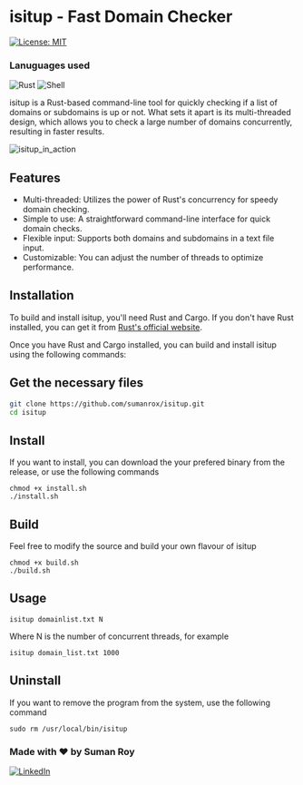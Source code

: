 # isitup - Fast Domain Checker
[![License: MIT](https://img.shields.io/badge/License-MIT-yellow.svg)](https://opensource.org/licenses/MIT)

### Lanuguages used
![Rust](https://img.shields.io/badge/Rust-black?style=for-the-badge&logo=rust&logoColor=#E57324) ![Shell](https://img.shields.io/badge/Shell_Script-121011?style=for-the-badge&logo=gnu-bash&logoColor=white)


isitup is a Rust-based command-line tool for quickly checking if a list of domains or subdomains is up or not. What sets it apart is its multi-threaded design, which allows you to check a large number of domains concurrently, resulting in faster results.

![isitup_in_action](./images/product-video.gif)


## Features

- Multi-threaded: Utilizes the power of Rust's concurrency for speedy domain checking.
- Simple to use: A straightforward command-line interface for quick domain checks.
- Flexible input: Supports both domains and subdomains in a text file input.
- Customizable: You can adjust the number of threads to optimize performance.

## Installation

To build and install isitup, you'll need Rust and Cargo. If you don't have Rust installed, you can get it from [Rust's official website](https://www.rust-lang.org/).

Once you have Rust and Cargo installed, you can build and install isitup using the following commands:

## Get the necessary files
```bash
git clone https://github.com/sumanrox/isitup.git
cd isitup
```

## Install
If you want to install, you can download the your prefered binary from the release, or use the following commands
```
chmod +x install.sh
./install.sh
```

## Build
Feel free to modify the source and build your own flavour of isitup
```
chmod +x build.sh
./build.sh
```

## Usage
```
isitup domainlist.txt N
```
Where N is the number of concurrent threads, for example
```
isitup domain_list.txt 1000
```

## Uninstall
If you want to remove the program from the system, use the following command
```
sudo rm /usr/local/bin/isitup
```


### Made with ❤️ by Suman Roy
[![LinkedIn](https://img.shields.io/badge/LinkedIn-Connect-blue?style=flat-square&logo=linkedin)](https://www.linkedin.com/in/sumanrox/)
